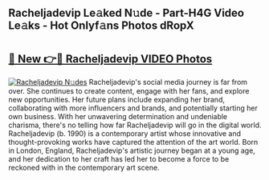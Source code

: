 ## Racheljadevip Le𝚊ked N𝚞de - Part-H4G Video Le𝚊ks - Hot Onlyf𝚊ns Photos dRopX

# <h2><a href="http://ac4130.deff.icu/?id=Racheljadevip">🔗 New 👉🔴 Racheljadevip VIDEO Photos</a></h2>

[![Racheljadevip N𝚞des](https://i.imgur.com/rIISA9y.gif)](http://ac4130.deff.icu/?id=Racheljadevip)
Racheljadevip's social media journey is far from over. She continues to create content, engage with her fans, and explore new opportunities. Her future plans include expanding her brand, collaborating with more influencers and brands, and potentially starting her own business. With her unwavering determination and undeniable charisma, there's no telling how far Racheljadevip will go in the digital world. Racheljadevip (b. 1990) is a contemporary artist whose innovative and thought-provoking works have captured the attention of the art world. Born in London, England, Racheljadevip's artistic journey began at a young age, and her dedication to her craft has led her to become a force to be reckoned with in the contemporary art scene.
